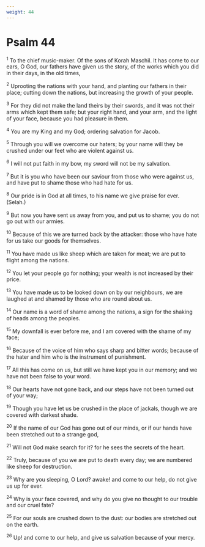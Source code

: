 ```yaml
---
weight: 44
---
```


# Psalm 44

<sup>1</sup> To the chief music-maker. Of the sons of Korah Maschil. It has come to our ears, O God, our fathers have given us the story, of the works which you did in their days, in the old times, 

<sup>2</sup> Uprooting the nations with your hand, and planting our fathers in their place; cutting down the nations, but increasing the growth of your people. 

<sup>3</sup> For they did not make the land theirs by their swords, and it was not their arms which kept them safe; but your right hand, and your arm, and the light of your face, because you had pleasure in them. 

<sup>4</sup> You are my King and my God; ordering salvation for Jacob. 

<sup>5</sup> Through you will we overcome our haters; by your name will they be crushed under our feet who are violent against us. 

<sup>6</sup> I will not put faith in my bow, my sword will not be my salvation. 

<sup>7</sup> But it is you who have been our saviour from those who were against us, and have put to shame those who had hate for us. 

<sup>8</sup> Our pride is in God at all times, to his name we give praise for ever. (Selah.) 

<sup>9</sup> But now you have sent us away from you, and put us to shame; you do not go out with our armies. 

<sup>10</sup> Because of this we are turned back by the attacker: those who have hate for us take our goods for themselves. 

<sup>11</sup> You have made us like sheep which are taken for meat; we are put to flight among the nations. 

<sup>12</sup> You let your people go for nothing; your wealth is not increased by their price. 

<sup>13</sup> You have made us to be looked down on by our neighbours, we are laughed at and shamed by those who are round about us. 

<sup>14</sup> Our name is a word of shame among the nations, a sign for the shaking of heads among the peoples. 

<sup>15</sup> My downfall is ever before me, and I am covered with the shame of my face; 

<sup>16</sup> Because of the voice of him who says sharp and bitter words; because of the hater and him who is the instrument of punishment. 

<sup>17</sup> All this has come on us, but still we have kept you in our memory; and we have not been false to your word. 

<sup>18</sup> Our hearts have not gone back, and our steps have not been turned out of your way; 

<sup>19</sup> Though you have let us be crushed in the place of jackals, though we are covered with darkest shade. 

<sup>20</sup> If the name of our God has gone out of our minds, or if our hands have been stretched out to a strange god, 

<sup>21</sup> Will not God make search for it? for he sees the secrets of the heart. 

<sup>22</sup> Truly, because of you we are put to death every day; we are numbered like sheep for destruction. 

<sup>23</sup> Why are you sleeping, O Lord? awake! and come to our help, do not give us up for ever. 

<sup>24</sup> Why is your face covered, and why do you give no thought to our trouble and our cruel fate? 

<sup>25</sup> For our souls are crushed down to the dust: our bodies are stretched out on the earth. 

<sup>26</sup> Up! and come to our help, and give us salvation because of your mercy. 


